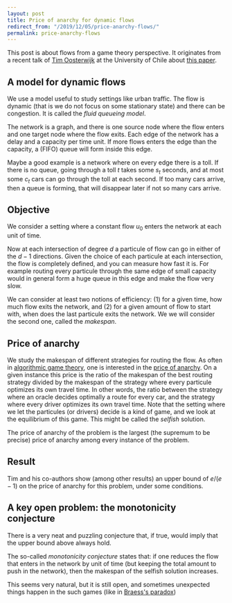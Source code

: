 ```yaml
---
layout: post
title: Price of anarchy for dynamic flows
redirect_from: "/2019/12/05/price-anarchy-flows/"
permalink: price-anarchy-flows
---
```


This post is about flows from a game theory perspective. 
It originates from a recent talk of 
[Tim Oosterwijk](https://sites.google.com/view/timoosterwijk/home) at 
the University of Chile about 
[this paper](https://drive.google.com/file/d/1u-NUQLppaTDdNUUh-BvsXYJ2QH9RM1K9/view).

## A model for dynamic flows

We use a model useful to study settings like urban traffic.
The flow is dynamic (that is we do not focus on 
some stationary state) and there 
can be congestion. It is called the *fluid queueing 
model*.

The network is a graph, and there is one source node where the flow 
enters and one target node where the flow exits. Each edge of the 
network has a delay and a capacity per time unit. 
If more flows enters the edge than the capacity, a (FIFO) queue will 
form inside this edge. 

Maybe a good example is a network where on every edge there is a 
toll. If there is no queue, going through a toll $t$ takes some $s_t$ seconds,
and at most some $c_t$ cars can go through the toll at each second. 
If too many cars arrive, then a queue is forming, that will disappear 
later if not so many cars arrive.

## Objective

We consider a setting where a constant flow $u_0$ 
enters the network at each unit of time. 

Now at each intersection of degree $d$ a particule of flow can go in 
either of the $d-1$ directions. Given the choice of each particule at 
each intersection, the flow is completely defined, and you can measure 
how fast it is. For example routing every particule through the same edge
of small capacity would in general form a huge queue in this edge and 
make the flow very slow. 

We can consider at least two notions of efficiency: (1) for a given 
time, how much flow exits the network, and (2) for a given amount of flow 
to start with, when does the last particule exits the network. 
We we will consider the second one, called the *makespan*. 

## Price of anarchy

We study the makespan of different strategies for routing the flow.
As often in 
[algorithmic game theory](https://en.wikipedia.org/wiki/Algorithmic_game_theory),
one is interested in the [price of anarchy](https://en.wikipedia.org/wiki/Price_of_anarchy).
On a given instance this price is the ratio of the makespan of the best 
routing strategy divided by the makespan of the strategy where every 
particule optimizes its own travel time. 
In other words, the ratio between the strategy where an oracle decides 
optimally a route for every car, and the strategy where every driver 
optimizes its own travel time. Note that the setting where we let the 
particules (or drivers) decide is a kind of game, and we look at the 
equilibrium of this game. This might be called the *selfish* solution.

The price of anarchy of the problem is the largest 
(the supremum to be precise) price of anarchy among every instance of 
the problem.

## Result

Tim and his co-authors show (among other results) an upper bound of 
$e/(e-1)$ on the price of anarchy for this problem, under some conditions.  

## A key open problem: the monotonicity conjecture

There is a very neat and puzzling conjecture that, if true, would imply 
that the upper bound above always hold.

The so-called *monotonicity conjecture* states that: if one reduces the 
flow that enters in the network by unit of time (but keeping the total 
amount to push in the network),  then the makespan of the selfish solution 
increases.   

This seems very natural, but it is still open, and sometimes unexpected
things happen in the such games (like in 
[Braess's paradox](https://en.wikipedia.org/wiki/Braess%27s_paradox))

 




